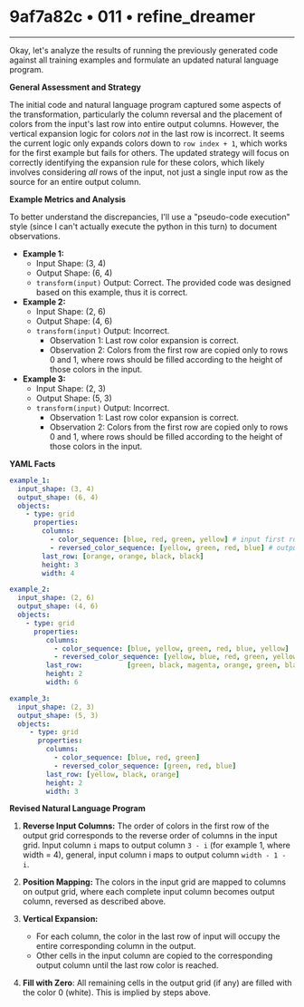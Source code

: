 # 9af7a82c • 011 • refine_dreamer

---
Okay, let's analyze the results of running the previously generated code against all training examples and formulate an updated natural language program.

**General Assessment and Strategy**

The initial code and natural language program captured some aspects of the transformation, particularly the column reversal and the placement of colors from the input's last row into entire output columns. However, the vertical expansion logic for colors *not* in the last row is incorrect. It seems the current logic only expands colors down to `row index + 1`, which works for the first example but fails for others. The updated strategy will focus on correctly identifying the expansion rule for these colors, which likely involves considering *all* rows of the input, not just a single input row as the source for an entire output column.

**Example Metrics and Analysis**

To better understand the discrepancies, I'll use a "pseudo-code execution" style (since I can't actually execute the python in this turn) to document observations.

*   **Example 1:**
    *   Input Shape: (3, 4)
    *   Output Shape: (6, 4)
    *   `transform(input)` Output: Correct. The provided code was designed based on this example, thus it is correct.
*   **Example 2:**
    *   Input Shape: (2, 6)
    *   Output Shape: (4, 6)
    *   `transform(input)` Output: Incorrect.
        *   Observation 1:  Last row color expansion is correct.
        *   Observation 2:  Colors from the first row are copied only to rows 0 and 1, where rows should be filled according to the height of those colors in the input.
*   **Example 3:**
    *   Input Shape: (2, 3)
    *   Output Shape: (5, 3)
    *   `transform(input)` Output: Incorrect.
        *   Observation 1:  Last row color expansion is correct.
        *   Observation 2:  Colors from the first row are copied only to rows 0 and 1, where rows should be filled according to the height of those colors in the input.

**YAML Facts**

```yaml
example_1:
  input_shape: (3, 4)
  output_shape: (6, 4)
  objects:
    - type: grid
      properties:
        columns:
          - color_sequence: [blue, red, green, yellow] # input first row
          - reversed_color_sequence: [yellow, green, red, blue] # output first row
        last_row: [orange, orange, black, black]
        height: 3
        width: 4

example_2:
  input_shape: (2, 6)
  output_shape: (4, 6)
  objects:
    - type: grid
      properties:
         columns:
           - color_sequence: [blue, yellow, green, red, blue, yellow]
           - reversed_color_sequence: [yellow, blue, red, green, yellow, blue]
         last_row:           [green, black, magenta, orange, green, black]
         height: 2
         width: 6

example_3:
  input_shape: (2, 3)
  output_shape: (5, 3)
  objects:
     - type: grid
       properties:
         columns:
           - color_sequence: [blue, red, green]
           - reversed_color_sequence: [green, red, blue]
         last_row: [yellow, black, orange]
         height: 2
         width: 3

```

**Revised Natural Language Program**

1.  **Reverse Input Columns:** The order of colors in the first row of the output grid corresponds to the reverse order of columns in the input grid. Input column `i` maps to output column `3 - i` (for example 1, where width = 4), general, input column i maps to output column `width - 1 - i`.

2.  **Position Mapping:** The colors in the input grid are mapped to columns on output grid, where each complete input column becomes output column, reversed as described above.

3.  **Vertical Expansion:**
    *   For each column, the color in the last row of input will occupy the entire corresponding column in the output.
    *   Other cells in the input column are copied to the corresponding output column until the last row color is reached.

4. **Fill with Zero**: All remaining cells in the output grid (if any) are filled with the color 0 (white). This is implied by steps above.

